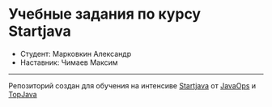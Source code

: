 # Учебные задания по курсу Startjava 


* Студент: Марковкин Александр
* Наставник: Чимаев Максим

---

Репозиторий создан для обучения на интенсиве 
<a href="https://github.com/ichimax/startjava">Startjava</a>
от [JavaOps](https://javaops.ru/) и [TopJava](https://topjava.ru/)

